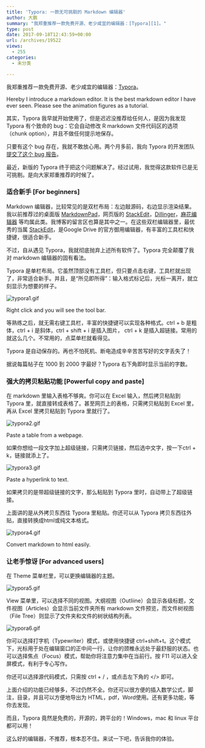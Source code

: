 ```yaml
---
title: 'Typora: 一款无可挑剔的 Markdown 编辑器'
author: 大鹏
summary: "我郑重推荐一款免费开源、老少咸宜的编辑器：[Typora][1]。"
type: post
date: 2017-09-18T12:43:59+00:00
url: /archives/19522
views:
  - 255
categories:
  - 未分类

---
```

我郑重推荐一款免费开源、老少咸宜的编辑器：[Typora][1]。

Hereby I introduce a markdown editor. It is the best markdown editor I have ever seen. Please see the animation figures as a tutorial.

其实，Typora 我早就开始使用了，但是迟迟没推荐给任何人，是因为我发现 Typora 有个致命的 bug：它会自动修改 R markdown 文件代码区的选项（chunk option），并且不做任何提示地保存。

只要有这个 bug 存在，我就不敢放心用。两个月多前，我向 Typora 的开发团队[提交了这个 bug 报告][2]。

最近，新版的 Typora 终于把这个问题解决了。经过试用，我觉得这款软件已是无可挑剔。是向大家郑重推荐的时候了。

### 适合新手 [For beginners]

Markdown 编辑器，比较常见的是双栏布局：左边敲源码，右边显示渲染结果。我以前推荐过的桌面版 [MarkdownPad][3]，网页版的 [StackEdit][4]，[Dillinger][5]，[麻花编辑器][6] 等均属此类。我博客的留言区也算是其中之一。在这些双栏编辑器里，最优秀的当属 [StackEdit][4]，是Google Drive 的官方御用编辑器，有丰富的工具栏和快捷键，很适合新手。

不过，自从遇见 Typora，我就彻底抛弃上述所有软件了。Typora 完全颠覆了我对 markdown 编辑器的固有看法。

Typora 是单栏布局。它虽然顶部没有工具栏，但只要点击右键，工具栏就出现了，非常适合新手。并且，是“所见即所得”：输入格式标记后，光标一离开，就立刻显示为想要的样子。

![typora1.gif][7]

Right click and you will see the tool bar.

等熟练之后，就无需右键工具栏，丰富的快捷键可以实现各种格式。ctrl + b 是粗体，ctrl + i 是斜体，ctrl + shift + i 是插入图片， ctrl + k 是插入超链接。常用的就这么几个。不常用的，点菜单栏就看得见。

Typora 是自动保存的。再也不怕死机、断电造成辛辛苦苦写好的文字丢失了！

据说每篇帖子在 1000 到 2000 字最好？Typora 右下角即时显示当前的字数。

### 强大的拷贝粘贴功能 [Powerful copy and paste]

在 markdown 里输入表格不够爽。你可以在 Excel 输入，然后拷贝粘贴到 Typora 里，就直接转成表格了。甚至网页上的表格，只需拷贝粘贴到 Excel 里，再从 Excel 里拷贝粘贴到 Typora 里就行了。

![typora2.gif][8]

Paste a table from a webpage.

如果你想给一段文字加上超级链接，只需拷贝链接，然后选中文字，按一下ctrl + k，链接就添上了。

![typora3.gif][9]

Paste a hyperlink to text.

如果拷贝的是带超级链接的文字，那么粘贴到 Typora 里时，自动带上了超级链接。

上面讲的是从外拷贝东西往 Typora 里粘贴。你还可以从 Typora 拷贝东西往外贴，直接转换成html或纯文本格式。

![typora4.gif][10]

Convert markdown to html easily.

### 让老手惊讶 [For advanced users]

在 Theme 菜单栏里，可以更换编辑器的主题。

![typora5.gif][11]

View 菜单里，可以选择不同的视图。大纲视图（Outliine）会显示各级标题，文件视图（Articles）会显示当前文件夹所有 markdown 文件预览，而文件树视图（File Tree）则显示了文件夹和文件的树状结构列表。

![typora6.gif][12]

你可以选择打字机（Typewriter）模式，或使用快捷键 ctrl+shift+t。这个模式下，光标用于处在编辑窗口的正中间一行，让你的颈椎永远处于最舒服的状态。也可以选择焦点（Focus）模式，帮助你将注意力集中在当前行。按 F11 可以进入全屏模式，有利于专心写作。

你还可以选择源代码模式，只需按 ctrl + / ，或点击左下角的 </> 即可。

上面介绍的功能已经够多，不过仍然不全。你还可以很方便的插入数学公式，脚注，目录，并且可以方便地导出为 HTML，pdf，Word使用。还有更多功能，等你去发现。

而且，Typora 竟然是免费的，开源的，跨平台的！Windows，mac 和 linux 平台都可以用！

这么好的编辑器，不推荐，根本忍不住。来试一下吧，告诉我你的体验。

 [1]: https://typora.io/
 [2]: https://github.com/typora/typora-issues/issues/750
 [3]: http://markdownpad.com/
 [4]: https://stackedit.io/
 [5]: http://dillinger.io/
 [6]: http://mahua.jser.me/
 [7]: https://steemitimages.com/DQmUkU9MeiSYFPSXFpT1keuc7MUbDuoaoWTxRq3eAxbt8VU/typora1.gif
 [8]: https://steemitimages.com/DQmead2dGVuTH7yFACD68wD5XXniziJgXeXZdDnfY4Pghig/typora2.gif
 [9]: https://steemitimages.com/DQmbX6DuQB75kpcZBT7gQCKHex5ui4EgKXqbktCy59eGffR/typora3.gif
 [10]: https://steemitimages.com/DQma3dCFf3wVN77KSrkVKq7yLxKcvaNcURdcYTLgXLnZmhz/typora4.gif
 [11]: https://steemitimages.com/DQmS9AWtMLyhMvyBCwboVoy5voDbT7qFNcY53UcvGgzCCQE/typora5.gif
 [12]: https://steemitimages.com/DQmaSfwaMrYfKEVzFJLnsf3ALVQGvGzT724VwS6Co8eJncn/typora6.gif
